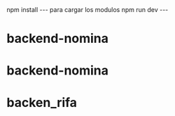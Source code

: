 ##

npm install --- para cargar los modulos
npm run dev ---
# backend-nomina
# backend-nomina
# backen_rifa
